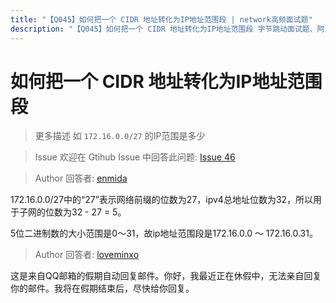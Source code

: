```yaml
---
title: "【Q045】如何把一个 CIDR 地址转化为IP地址范围段 | network高频面试题"
description: "【Q045】如何把一个 CIDR 地址转化为IP地址范围段 字节跳动面试题、阿里腾讯面试题、美团小米面试题。"
---
```


# 如何把一个 CIDR 地址转化为IP地址范围段

> 更多描述
> 如 `172.16.0.0/27` 的IP范围是多少

> Issue
> 欢迎在 Gtihub Issue 中回答此问题: [Issue 46](https://github.com/shfshanyue/Daily-Question/issues/46)

> Author
> 回答者: [enmida](https://github.com/enmida)

172.16.0.0/27中的“27”表示网络前缀的位数为27，ipv4总地址位数为32，所以用于子网的位数为32 - 27 = 5。

5位二进制数的大小范围是0～31，故ip地址范围段是172.16.0.0 ～ 172.16.0.31。

> Author
> 回答者: [loveminxo](https://github.com/loveminxo)

这是来自QQ邮箱的假期自动回复邮件。你好，我最近正在休假中，无法亲自回复你的邮件。我将在假期结束后，尽快给你回复。
